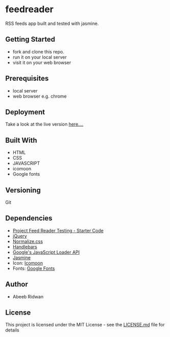 # feedreader
  RSS feeds app built and tested with jasmine.

## Getting Started
- fork and clone this repo.
- run it on your local server
- visit it on your web browser

## Prerequisites
- local server
- web browser e.g. chrome

## Deployment
  Take a look at the live version [here....](https://abeeb1000.github.io/Feed-Reader-Testing/)

## Built With
- HTML
- CSS
- JAVASCRIPT
- icomoon
- Google fonts

## Versioning
  Git

## Dependencies
* [Project Feed Reader Testing - Starter Code](https://github.com/udacity/frontend-nanodegree-feedreader)
* [jQuery](https://jquery.com/)
* [Normalize.css](https://necolas.github.io/normalize.css/)
* [Handlebars](https://handlebarsjs.com/)
* [Google's JavaScript Loader API](https://www.google.com/jsapi)
* [Jasmine](https://jasmine.github.io/)
* Icon: [Icomoon](https://icomoon.io/)
* Fonts: [Google Fonts](https://fonts.google.com/)

## Author
  - Abeeb Ridwan

## License
  This project is licensed under the MIT License - see the [LICENSE.md](LICENSE.md) file for details
